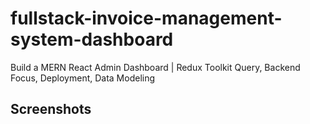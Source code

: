# fullstack-invoice-management-system-dashboard

Build a MERN React Admin Dashboard | Redux Toolkit Query, Backend Focus, Deployment, Data Modeling

## Screenshots
